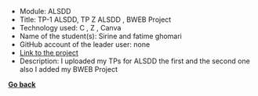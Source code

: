 - Module: ALSDD
- Title: TP-1 ALSDD, TP Z ALSDD , BWEB Project
- Technology used: C , Z , Canva
- Name of the student(s): Sirine and fatime ghomari
- GitHub account of the leader user: none
- [Link to the project](https://drive.google.com/drive/folders/1UfFuG7dT_BGc9cGSPWsDehCcINp42LsO?usp=sharing)
- Description: I uploaded my TPs for ALSDD the first and the second one also I added my BWEB Project

**[Go back](../../../ALSDD.md)**
